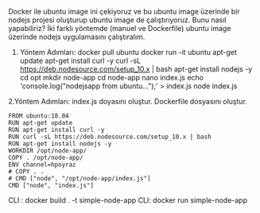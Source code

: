 Docker ile ubuntu image ini çekiyoruz ve bu ubuntu image üzerinde bir nodejs projesi oluşturup ubuntu image de çalıştırıyoruz. Bunu nasıl yapabiliriz? İki farklı yöntemde (manuel ve Dockerfile) ubuntu image üzerinde nodejs uygulamasını çalıştıralım.
1. Yöntem Adımları:
docker pull ubuntu
docker run -it ubuntu
apt-get update
apt-get install curl -y
curl -sL https://deb.nodesource.com/setup_10.x | bash
apt-get install nodejs -y
cd opt
mkdir node-app
cd node-app
nano index.js
echo 'console.log("nodejsapp from ubuntu...");' > index.js
node index.js

2.Yöntem Adımları:
index.js doyasını oluştur.
Dockerfile dosyasını oluştur.
```
FROM ubuntu:18.04
RUN apt-get update
RUN apt-get install curl -y
RUN curl -sL https://deb.nodesource.com/setup_10.x | bash
RUN apt-get install nodejs -y
WORKDIR /opt/node-app/
COPY . /opt/node-app/
ENV channel=hpoyraz
# COPY . .
# CMD ["node", "/opt/node-app/index.js"]
CMD ["node", "index.js"]
```
CLI : docker build . -t simple-node-app
CLI: docker run simple-node-app